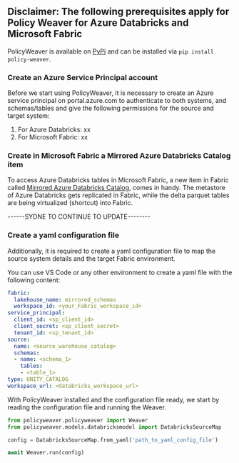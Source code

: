 ## Disclaimer: The following prerequisites apply for Policy Weaver for Azure Databricks and Microsoft Fabric

PolicyWeaver is available on [PyPi](https://pypi.org/project/policy-weaver/) and can be installed via `pip install policy-weaver`.

### Create an Azure Service Principal account
Before we start using PolicyWeaver, it is necessary to create an Azure service principal on portal.azure.com to authenticate to both systems, and schemas/tables and give the following permissions for the source and target system:

1. For Azure Databricks: xx
2. For Microsoft Fabric: xx

### Create in Microsoft Fabric a Mirrored Azure Databricks Catalog item
To access Azure Databricks tables in Microsoft Fabric, a new item in Fabric called [Mirrored Azure Databricks Catalog](https://learn.microsoft.com/en-us/fabric/database/mirrored-database/azure-databricks), comes in handy. The metastore of Azure Databricks gets replicated in Fabric, while the delta parquet tables are being virtualized (shortcut) into Fabric.

------SYDNE TO CONTINUE TO UPDATE--------

### Create a yaml configuration file
Additionally, it is required to create a yaml configuration file to map the source system details and the target Fabric environment.

You can use VS Code or any other environment to create a yaml file with the following content:

```yml
fabric:
  lakehouse_name: mirrored_schemas
  workspace_id: <your_Fabric_workspace_id>
service_principal:
  client_id: <sp_client_id>
  client_secret: <sp_client_secret>
  tenant_id: <sp_tenant_id>
source:
  name: <source_warehouse_catalog>
  schemas:
  - name: <schema_1>
    tables:
    - <table_1>
type: UNITY_CATALOG
workspace_url: <databricks_workspace_url>
```

With PolicyWeaver installed and the configuration file ready, we start by reading the configuration file and running the Weaver.

```python
from policyweaver.policyweaver import Weaver
from policyweaver.models.databricksmodel import DatabricksSourceMap

config = DatabricksSourceMap.from_yaml('path_to_yaml_config_file')

await Weaver.run(config)
```